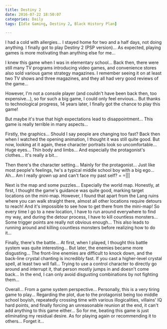 ```yaml
---
title: Destiny 2
date: 2016-07-22 18:50:07
categories: Daily
tags: [Idle Gaming, Destiny 2, Black History Plan]

---
```


I had a cold with allergies... I stayed home for two and a half days, not doing anything. I finally got to play Destiny 2 (PSP version)... As expected, playing games is more motivating than anything else for me...

I knew this game when I was in elementary school... Back then, there were still many TV programs introducing video games, and convenience stores also sold various game strategy magazines. I remember seeing it on at least two TV shows and three magazines, and they all had very good reviews of the game...

However, I'm not a console player (and couldn't have been back then, too expensive...), so for such a big game, I could only feel envious... But thanks to technological progress, 14 years later, I finally got the chance to play this game!

But maybe it's true that high expectations lead to disappointment... This game is really terrible in many aspects...

Firstly, the graphics... Should I say people are changing too fast? Back then when I watched the opening animation, I thought it was still quite good. But now, looking at it again, these character portraits look so uncomfortable... Huge eyes... Thin body and limbs... And especially the protagonist's clothes... It's really a bit...

Then there's the character setting... Mainly for the protagonist... Just like most people's feelings, he's a typical middle school boy with a big ego... Ah... Am I really grown up and can't face my past self? = =|||

Next is the map and some puzzles... Especially the world map. Honestly, at first, I thought the game's guidance was quite good, marking target locations on the mini-map. However, I found that apart from the Lang ruins where you can walk straight there, almost all other locations require detours to reach! And it's impossible to see how to get there from the mini-map! So every time I go to a new location, I have to run around everywhere to find my way, and during the detour process, I have to kill countless monsters... Some trigger points are really not obvious enough... This also leads to running around and killing countless monsters before realizing how to do it...

Finally, there's the battle... At first, when I played, I thought this battle system was quite interesting... But later, the enemies became more disgusting... The front-line enemies are difficult to knock down, and the back-line crystal chanting is incredibly fast. If you cast a higher-level crystal spell, at least two will fall... Trying to use a control character to directly go around and interrupt it, that person mostly jumps in and doesn't come back... In the end, I can only avoid disgusting combinations by not fighting them...

Overall... From a game system perspective... Personally, this is a very tiring game to play... Regarding the plot, due to the protagonist being too middle school boyish, repeatedly crossing time with various illogicalities, villains' IQ hard points, and finally forcing an unreasonable reunion at the end, it can't add anything to this game either... So for me, beating this game is just eliminating my residual desire. As for playing again or recommending it to others... Forget it...
